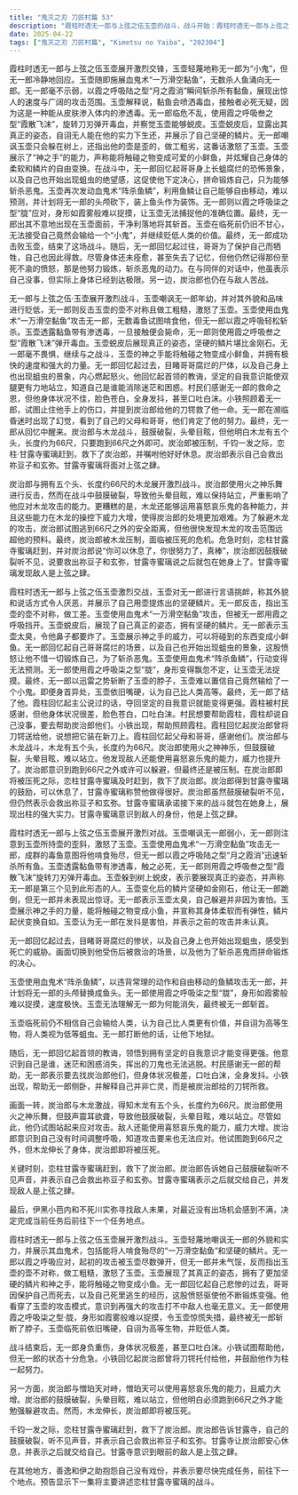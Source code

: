```yaml
---
title: "鬼灭之刃 刀匠村篇 53"
description: "霞柱时透无一郎与上弦之伍玉壶的战斗，战斗开始：霞柱时透无一郎与上弦之伍玉壶展开激烈的战斗，玉壶嘲讽无一郎，无一郎冷静回应。霞柱时透无一郎与上弦之伍玉壶的战斗，玉壶的血鬼术：玉壶使用血鬼术“一万滑空黏鱼”攻击无一郎，大量杀人鱼涌向无一郎。霞柱时透无一郎与上弦之伍玉壶的战斗，无一郎的反击：无一郎使用霞之呼吸陆之型“月之霞消”迅速斩杀所有黏鱼，展现出惊人的速度和攻击范围。霞柱时透无一郎与上弦之伍玉壶的战斗，玉壶的毒计：玉壶解释黏鱼会喷洒毒血，一旦接触必死无疑，这是一种渗透毒，能从皮肤渗入体内。霞柱时透无一郎与上弦之伍玉壶的战斗，无一郎的应对：无一郎使用霞之呼吸叁之型“霞散飞沫”，旋转刀刃弹开毒血，并发现玉壶会蜕皮。霞柱时透无一郎与上弦之伍玉壶的战斗，玉壶的真身：玉壶蜕皮后展现真正的姿态，声称无人能在他的真格下幸存，并展示其坚硬的鳞片。霞柱时透无一郎与上弦之伍玉壶的战斗，无一郎的反击与嘲讽：无一郎嘲讽玉壶躲在树上，并指出他的壶是歪的，做工很差，激怒了玉壶。霞柱时透无一郎与上弦之伍玉壶的战斗，玉壶的神之手：玉壶展示“神之手”的能力，声称能将触碰之物变成可爱的小鲜鱼，并赞扬自己身体的柔软和鳞片的自由变换。霞柱时透无一郎与上弦之伍玉壶的战斗，无一郎的回忆：无一郎回忆起哥哥身上长蛆腐烂的场景，以及自己也开始出现蛆虫的绝望感，这促使他努力锻炼自己，为了斩杀恶鬼。霞柱时透无一郎与上弦之伍玉壶的战斗，玉壶的阵杀鱼鳞：玉壶使用血鬼术“阵杀鱼鳞”，利用鱼鳞让自己能自由移动，无法预测，并计划将无一郎的头颅拔下来装上鱼头。霞柱时透无一郎与上弦之伍玉壶的战斗，无一郎的胧：无一郎使用霞之呼吸柒之型“胧”，身形如霞雾般难以捉摸，让玉壶无法捕捉其位置。霞柱时透无一郎与上弦之伍玉壶的战斗，玉壶的败北：无一郎突然出现在玉壶面前，将其斩首。玉壶临死前仍不甘心，认为自己输给了一个小鬼，并贬低人类的价值。霞柱时透无一郎与上弦之伍玉壶的战斗，战斗结束：无一郎击败玉壶，结束战斗。无一郎的回忆与现状，首领的教诲：无一郎回忆起首领的教诲，坚定的自我意识能使双腿更有力地站立，知道自己是谁能消除迷茫和困惑。无一郎的回忆与现状，村民的感谢：村民们感谢无一郎的救命之恩，但无一郎身体状况不佳，脸色苍白，全身发抖。无一郎的回忆与现状，身体的极限：尽管无一郎极力否认，但他口吐白沫，身体已达极限。小铁试图帮助他，但无一郎坚持要去寻找炭治郎他们。无一郎的回忆与现状，小铁的帮助：小铁照顾着无一郎，并试图止住他手上的伤口，提到炭治郎给他的刀锷救了他一命。无一郎的回忆与现状，无一郎的幻觉：无一郎在濒临昏迷时出现了幻觉，看到了自己的父母和哥哥，他们肯定了他的努力。无一郎的回忆与现状，回忆结束：无一郎从回忆中醒来。炭治郎与木龙的战斗，木龙的攻击：炭治郎与木龙战斗，木龙有五个头，长度约为66尺。炭治郎与木龙的战斗，炭治郎的困境：炭治郎使用火之神乐舞，但鼓膜破裂，头晕目眩，难以站立，无法有效应对木龙的攻击。炭治郎与木龙的战斗，木龙的能力：木龙还能使用喜怒哀乐鬼的能力，并且威力提升，使炭治郎更加难以应对。炭治郎与木龙的战斗，炭治郎的策略：炭治郎试图跑到66尺之外躲避攻击，但木龙的攻击范围超出预期。炭治郎与木龙的战斗，炭治郎的危机：炭治郎最终被木龙压制，面临被压死的危机。恋柱甘露寺蜜璃登场，甘露寺蜜璃的出现：恋柱甘露寺蜜璃及时赶到，救下了炭治郎。恋柱甘露寺蜜璃登场，炭治郎的鼓励：炭治郎得到甘露寺蜜璃的鼓励，可以休息了，说他已经做得很棒了。恋柱甘露寺蜜璃登场，炭治郎的决心：炭治郎虽然鼓膜破裂听不见，但仍然表示会救出祢豆子和玄弥。恋柱甘露寺蜜璃登场，甘露寺蜜璃的承诺：甘露寺蜜璃承诺接下来的战斗就包在她身上，展现出柱的强大实力。恋柱甘露寺蜜璃登场，甘露寺蜜璃的发现：甘露寺蜜璃意识到敌人的身份，他是上弦之肆。伊黑小芭内与不死川实弥，寻找敌人：伊黑小芭内与不死川实弥在寻找敌人，但没有发现任何敌人的气息。伊黑小芭内与不死川实弥，任务的渴望：两人渴望完成任务，并准备前往下一个任务地点，暗示他们尚未参与到主线战斗中。下集预告，预告：下集预告为第10集「恋柱 甘露寺蜜璃」，暗示下一集将主要讲述恋柱甘露寺蜜璃的战斗。"
date: 2025-04-22
tags: ["鬼灭之刃 刀匠村篇", "Kimetsu no Yaiba", "202304"]
---
```


霞柱时透无一郎与上弦之伍玉壶展开激烈交锋，玉壶轻蔑地称无一郎为“小鬼”，但无一郎冷静地回应。玉壶随即施展血鬼术“一万滑空黏鱼”，无数杀人鱼涌向无一郎。无一郎毫不示弱，以霞之呼吸陆之型“月之霞消”瞬间斩杀所有黏鱼，展现出惊人的速度与广阔的攻击范围。玉壶解释说，黏鱼会喷洒毒血，接触者必死无疑，因为这是一种能从皮肤渗入体内的渗透毒。无一郎临危不乱，使用霞之呼吸叁之型“霞散飞沫”，旋转刀刃弹开毒血，并察觉玉壶能够蜕皮。玉壶蜕皮后，显露出其真正的姿态，自诩无人能在他的实力下生还，并展示了自己坚硬的鳞片。无一郎嘲讽玉壶只会躲在树上，还指出他的壶是歪的，做工粗劣，这番话激怒了玉壶。玉壶展示了“神之手”的能力，声称能将触碰之物变成可爱的小鲜鱼，并炫耀自己身体的柔软和鳞片的自由变换。在战斗中，无一郎回忆起哥哥身上长蛆腐烂的恐怖景象，以及自己也开始出现蛆虫的绝望感，这促使他下定决心，拼命锻炼自己，只为能够斩杀恶鬼。玉壶再次发动血鬼术“阵杀鱼鳞”，利用鱼鳞让自己能够自由移动，难以预测，并计划将无一郎的头颅砍下，装上鱼头作为装饰。无一郎则以霞之呼吸柒之型“胧”应对，身形如霞雾般难以捉摸，让玉壶无法捕捉他的准确位置。最终，无一郎出其不意地出现在玉壶面前，干净利落地将其斩首。玉壶在临死前仍旧不甘心，无法接受自己竟然会输给一个“小鬼”，并继续贬低人类的价值。最终，无一郎成功击败玉壶，结束了这场战斗。随后，无一郎回忆起过往，哥哥为了保护自己而牺牲，自己也因此得救。尽管身体还未痊愈，甚至失去了记忆，但他仍然记得那份至死不渝的愤怒，那是他努力锻炼，斩杀恶鬼的动力。在与同伴的对话中，他虽表示自己没事，但实际上身体已经到达极限。另一边，炭治郎也仍在与敌人苦战。

无一郎与上弦之伍·玉壶展开激烈战斗，玉壶嘲讽无一郎年幼，并对其外貌和品味进行贬低，无一郎则反击玉壶的壶不对称且做工粗糙，激怒了玉壶。玉壶使用血鬼术“一万滑空黏鱼”攻击无一郎，无数毒鱼试图啃食他，但无一郎以霞之呼吸轻松斩杀。玉壶透露黏鱼带有渗透毒，一旦接触便会毙命，无一郎则使用霞之呼吸叁之型“霞散飞沫”弹开毒血。玉壶蜕皮后展现真正的姿态，坚硬的鳞片堪比金刚石。无一郎毫不畏惧，继续与之战斗，玉壶的神之手能将触碰之物变成小鲜鱼，并拥有极快的速度和强大的力量。无一郎回忆起过去，目睹哥哥腐烂的尸体，以及自己身上也出现蛆虫的景象，内心燃起怒火。他回忆起首领的教诲，坚定的自我意识能使双腿更有力地站立，知道自己是谁能消除迷茫和困惑。村民们感谢无一郎的救命之恩，但他身体状况不佳，脸色苍白，全身发抖，甚至口吐白沫。小铁照顾着无一郎，试图止住他手上的伤口，并提到炭治郎给他的刀锷救了他一命。无一郎在濒临昏迷时出现了幻觉，看到了自己的父母和哥哥，他们肯定了他的努力。最终，无一郎从回忆中醒来。炭治郎与木龙战斗，鼓膜破裂，头晕目眩，但他明白木龙有五个头，长度约为66尺，只要跑到66尺之外即可。炭治郎被压制，千钧一发之际，恋柱·甘露寺蜜璃赶到，救下了炭治郎，并嘱咐他好好休息。炭治郎表示自己会救出祢豆子和玄弥。甘露寺蜜璃将面对上弦之肆。

炭治郎与拥有五个头、长度约66尺的木龙展开激烈战斗。炭治郎使用火之神乐舞进行反击，然而在战斗中鼓膜破裂，导致他头晕目眩，难以保持站立，严重影响了他应对木龙攻击的能力。更糟糕的是，木龙还能够运用喜怒哀乐鬼的各种能力，并且这些能力在木龙的操控下威力大增，使得炭治郎的处境更加艰难。为了躲避木龙的攻击，炭治郎试图逃到66尺之外的安全距离，但他很快发现木龙的攻击范围远超他的预料。最终，炭治郎被木龙压制，面临被压死的危机。危急时刻，恋柱甘露寺蜜璃赶到，并对炭治郎说“你可以休息了，你很努力了，真棒”，炭治郎因鼓膜破裂听不见，说要救出祢豆子和玄弥，甘露寺蜜璃说之后就包在她身上了。甘露寺蜜璃发现敌人是上弦之肆。

霞柱时透无一郎与上弦之伍玉壶激烈交战，玉壶对无一郎进行言语挑衅，称其外貌和说话方式令人厌恶，并展示了自己用壶提炼出的坚硬鳞片。无一郎反击，指出玉壶的壶不对称，做工差。玉壶使用血鬼术“一万滑空黏鱼”攻击，但被无一郎用霞之呼吸挡开。玉壶蜕皮后，展现了自己真正的姿态，拥有坚硬的鳞片。无一郎表示玉壶太臭，令他鼻子都要炸了。玉壶展示神之手的威力，可以将碰到的东西变成小鲜鱼。无一郎回忆起自己哥哥腐烂的场景，以及自己也开始出现蛆虫的景象，这股愤怒让他不惜一切锻炼自己，为了斩杀恶鬼。玉壶使用血鬼术“阵杀鱼鳞”，行动变得无法预测。无一郎使用霞之呼吸柒之型“胧”，身形变得飘忽不定，让玉壶无法捉摸。最终，无一郎以迅雷之势斩断了玉壶的脖子，玉壶难以置信自己竟然输给了一个小鬼。即便身首异处，玉壶依旧嘴硬，认为自己比人类高等。最终，无一郎了结了他。霞柱回忆起主公说过的话，夺回坚定的自我意识就能变得更强。霞柱被村民感谢，但他身体状况很差，脸色苍白，口吐白沫。村民想要帮助霞柱，霞柱却说自己没事，要去帮助炭治郎他们。小铁出现，帮助照顾霞柱。霞柱回忆起炭治郎曾将刀锷送给他，说想把它装在新刀上。霞柱回忆起父母和哥哥，感谢他们。炭治郎与木龙战斗，木龙有五个头，长度约为66尺。炭治郎使用火之神神乐，但鼓膜破裂，头晕目眩，难以站立。他发现敌人还能使用喜怒哀乐鬼的能力，威力也提升了。炭治郎意识到跑到66尺之外或许可以躲避，但最终还是被压制。在炭治郎即将被压死之际，恋柱甘露寺蜜璃及时赶到，救下了炭治郎。炭治郎得到甘露寺蜜璃的鼓励，可以休息了，甘露寺蜜璃称赞他做得很好。炭治郎虽然鼓膜破裂听不见，但仍然表示会救出祢豆子和玄弥。甘露寺蜜璃承诺接下来的战斗就包在她身上，展现出柱的强大实力。甘露寺蜜璃意识到敌人的身份，他是上弦之肆。

霞柱时透无一郎与上弦之伍玉壶展开激烈对战。玉壶嘲讽无一郎弱小，无一郎则注意到玉壶所持壶的歪斜，激怒了玉壶。玉壶使用血鬼术“一万滑空黏鱼”攻击无一郎，成群的毒鱼意图将他啃食殆尽，但无一郎以霞之呼吸陆之型“月之霞消”迅速斩杀所有鱼。玉壶透露黏鱼带有渗透毒，触之必死，无一郎则用霞之呼吸叁之型“霞散飞沫”旋转刀刃弹开毒血。玉壶躲到树上蜕皮，表示要展现真正的姿态，并声称无一郎是第三个见到此形态的人。玉壶变化后的鳞片坚硬如金刚石，他让无一郎跪倒，但无一郎并未表现出惊讶。无一郎表示玉壶太臭，自己躲避并非因为害怕。玉壶展示神之手的力量，能将触碰之物变成小鱼，并宣称其身体柔软而有弹性，鳞片起伏变换自如。玉壶认为无一郎在发抖是害怕，并表示之前的攻击并未认真。

无一郎回忆起过去，目睹哥哥腐烂的惨状，以及自己身上也开始出现蛆虫，感受到死亡的威胁。画面切换到他受伤后被救治的场景，以及他为了斩杀恶鬼而拼命锻炼的决心。

玉壶使用血鬼术“阵杀鱼鳞”，以违背常理的动作和自由移动的鱼鳞攻击无一郎，并计划将无一郎的头颅替换成鱼头。无一郎使用霞之呼吸柒之型“胧”，身形如霞雾般难以捉摸，速度极快。玉壶无法理解无一郎为何能消失，最终被无一郎斩首。

玉壶临死前仍不相信自己会输给人类，认为自己比人类更有价值，并自诩为高等生物，将人类视为低等蛆虫。无一郎打断他的话，让他下地狱。

随后，无一郎回忆起首领的教诲，领悟到拥有坚定的自我意识才能变得更强。他意识到自己是谁，迷茫和困惑消失，挥出的刀鬼也无法逃脱。村民感谢无一郎的帮助，无一郎表示要去找炭治郎他们，但身体状况极差，口吐白沫，全身发抖。小铁出现，帮助无一郎侧卧，并解释自己并非亡灵，而是被炭治郎给的刀锷所救。

画面一转，炭治郎与木龙激战，得知木龙有五个头，长度约为66尺。炭治郎使用火之神乐舞，但鼓声震耳欲聋，导致他鼓膜破裂，头晕目眩，难以站立。尽管如此，他仍试图站起来应对攻击。敌人还能使用喜怒哀乐鬼的能力，威力大增。炭治郎意识到自己没有时间调整呼吸，知道攻击要来也无法应对。他试图跑到66尺之外，但木龙伸长了身体，炭治郎即将被压死。

关键时刻，恋柱甘露寺蜜璃赶到，救下了炭治郎。炭治郎告诉她自己鼓膜破裂听不见声音，并表示自己会救出祢豆子和玄弥。甘露寺蜜璃表示之后就交给自己，并发现敌人是上弦之肆。

最后，伊黑小芭内和不死川实弥寻找敌人未果，对最近没有出场机会感到不满，决定完成当前任务后前往下一个任务地点。

霞柱时透无一郎与上弦之伍玉壶展开激烈战斗。玉壶轻蔑地嘲讽无一郎的外貌和实力，并展示其血鬼术，包括能将人啃食殆尽的“一万滑空黏鱼”和坚硬的鳞片。无一郎以霞之呼吸应对，起初的攻击被玉壶尽数弹开，但无一郎并未气馁，反而指出玉壶的壶不对称，做工粗糙，激怒了玉壶。玉壶展现了其真正的姿态，拥有了更加坚硬的鳞片和神之手，能将触碰之物变成小鱼。无一郎回忆起自己悲惨的过去，哥哥因保护自己而死去，以及自己死里逃生的经历，这股愤怒驱使他不断锻炼变强。他看穿了玉壶的攻击模式，意识到再强大的攻击打不中敌人也毫无意义。无一郎使用霞之呼吸柒之型·胧，身形如霞雾般难以捉摸，令玉壶惊慌失措，最终被无一郎斩断了脖子。玉壶临死前依旧嘴硬，自诩为高等生物，并贬低人类。

战斗结束后，无一郎身负重伤，身体状况极差，甚至口吐白沫。小铁试图帮助他，但无一郎的状态十分危急。小铁回忆起炭治郎曾将刀锷托付给他，并鼓励他作为柱一起努力。

另一方面，炭治郎与憎珀天对峙，憎珀天可以使用喜怒哀乐鬼的能力，且威力大增。炭治郎的鼓膜破裂，头晕目眩，难以站立，但他明白必须跑到66尺之外才能勉强躲避攻击。然而，木龙伸长，炭治郎即将被压死。

千钧一发之际，恋柱甘露寺蜜璃赶到，救下了炭治郎。炭治郎告诉甘露寺，自己的鼓膜破裂，听不见声音，并表示自己会救出祢豆子和玄弥。甘露寺让炭治郎安心休息，并表示之后就交给自己。甘露寺意识到眼前的敌人是上弦之肆。

在其他地方，善逸和伊之助抱怨自己没有戏份，并表示要尽快完成任务，前往下一个地点。预告显示下一集将主要讲述恋柱甘露寺蜜璃的战斗。